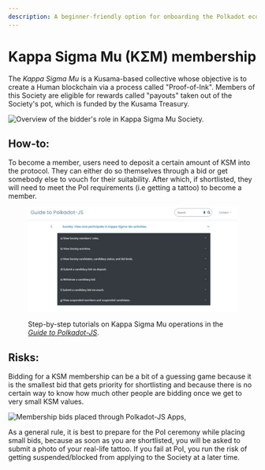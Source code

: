 ```yaml
---
description: A beginner-friendly option for onboarding the Polkadot ecosystem.
---
```


# Kappa Sigma Mu (KΣM) membership

The _Kappa Sigma Mu_ is a Kusama-based collective whose objective is to create a Human blockchain via a process called "Proof-of-Ink". Members of this Society are eligible for rewards called "payouts" taken out of the Society's pot, which is funded by the Kusama Treasury.

![Overview of the bidder's role in Kappa Sigma Mu Society.](../../../.gitbook/assets/O\_BKappaSigmaMu.JPG)



## How-to:

To become a member, users need to deposit a certain amount of KSM into the protocol. They can either do so themselves through a bid or get somebody else to vouch for their suitability. After which, if shortlisted, they will need to meet the PoI requirements (i.e getting a tattoo) to become a member.&#x20;

<figure><img src="../../../.gitbook/assets/O_BGuideKappaSM.JPG" alt=""><figcaption><p>Step-by-step tutorials on Kappa Sigma Mu operations in the <a href="https://anaelleltd.github.io/polkadotjs-guide/2.network.html#society"><em>Guide to Polkadot-JS</em></a>.</p></figcaption></figure>



## Risks:

Bidding for a KSM membership can be a bit of a guessing game because it is the smallest bid that gets priority for shortlisting and because there is no certain way to know how much other people are bidding once we get to very small KSM values.&#x20;

![Membership bids placed through Polkadot-JS Apps,](../../../.gitbook/assets/O\_BKSMBids.JPG)

As a general rule, it is best to prepare for the PoI ceremony while placing small bids, because as soon as you are shortlisted, you will be asked to submit a photo of your real-life tattoo. If you fail at PoI, you run the risk of getting suspended/blocked from applying to the Society at a later time.&#x20;

